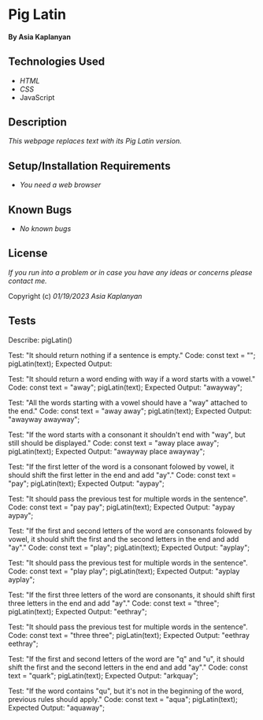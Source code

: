 # Pig Latin
#### By Asia Kaplanyan 

## Technologies Used

* _HTML_
* _CSS_
* JavaScript

## Description

_This webpage replaces text with its Pig Latin version._

## Setup/Installation Requirements

* _You need a web browser_


## Known Bugs

* _No known bugs_


## License

_If you run into a problem or in case you have any ideas or concerns please contact me._

Copyright (c) _01/19/2023_ _Asia Kaplanyan_

## Tests
Describe: pigLatin()

Test: "It should return nothing if a sentence is empty."
Code:
const text = "";
pigLatin(text);
Expected Output: 

Test: "It should return a word ending with way if a word starts with a vowel."
Code:
const text = "away";
pigLatin(text);
Expected Output: "awayway";

Test: "All the words starting with a vowel should have a "way" attached to the end."
Code:
const text = "away away";
pigLatin(text);
Expected Output: "awayway awayway";

Test: "If the word starts with a consonant it shouldn't end with "way", but still should be displayed."
Code:
const text = "away place away";
pigLatin(text);
Expected Output: "awayway place awayway";

Test: "If the first letter of the word is a consonant folowed by vowel, it should shift the first letter in the end and add "ay"."
Code:
const text = "pay";
pigLatin(text);
Expected Output: "aypay";

Test: "It should pass the previous test for multiple words in the sentence".
Code:
const text = "pay pay";
pigLatin(text);
Expected Output: "aypay aypay";


Test: "If the first and second letters of the word are consonants folowed by vowel, it should shift the first and the second letters in the end and add "ay"."
Code:
const text = "play";
pigLatin(text);
Expected Output: "ayplay";

Test: "It should pass the previous test for multiple words in the sentence".
Code:
const text = "play play";
pigLatin(text);
Expected Output: "ayplay ayplay";

Test: "If the first three letters of the word are consonants, it should shift first three letters in the end and add "ay"."
Code:
const text = "three";
pigLatin(text);
Expected Output: "eethray";

Test: "It should pass the previous test for multiple words in the sentence".
Code:
const text = "three three";
pigLatin(text);
Expected Output: "eethray eethray";

Test: "If the first and second letters of the word are "q" and "u", it should shift the first and the second letters in the end and add "ay"."
Code:
const text = "quark";
pigLatin(text);
Expected Output: "arkquay";

Test: "If the word contains "qu", but it's not in the beginning of the word, previous rules should apply."
Code:
const text = "aqua";
pigLatin(text);
Expected Output: "aquaway";
